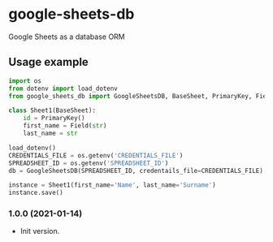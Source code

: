 # google-sheets-db
Google Sheets as a database ORM

## Usage example

```python
import os
from dotenv import load_dotenv
from google_sheets_db import GoogleSheetsDB, BaseSheet, PrimaryKey, Field

class Sheet1(BaseSheet):
    id = PrimaryKey()
    first_name = Field(str)
    last_name = str

load_dotenv()
CREDENTIALS_FILE = os.getenv('CREDENTIALS_FILE')
SPREADSHEET_ID = os.getenv('SPREADSHEET_ID')
db = GoogleSheetsDB(SPREADSHEET_ID, credentails_file=CREDENTIALS_FILE)

instance = Sheet1(first_name='Name', last_name='Surname')
instance.save()
```

### 1.0.0 (2021-01-14)

- Init version.
